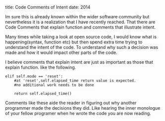 title: Code Comments of Intent
date: 2014

 Im sure this is already known within the wider software community but nevertheless it is a realization that I have recently reached. That there are Code Comments that explain function and comments that illustrate intent.

Many times while taking a look at open source code, I would know what is happening(syntax, function etc) but then spend extra time trying to understand the intent of the code. To understand why such a decision was made and how it would impact other parts of the code.

I believe comments that explain intent are just as important as those that explain function. like the following.

```
elif self.mode == 'reset':
	#at 'reset',self.elapsed_time return value is expected.
	#no additional work needs to be done
	
	return self.elapsed_time()
```

Comments like these aide the reader in figuring out why another programmer made the decisions they did. Like hearing the inner monologue of your fellow programer when he wrote the code you are now reading.
